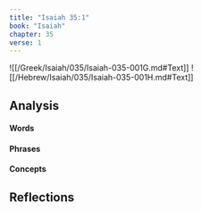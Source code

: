 ```yaml
---
title: "Isaiah 35:1"
book: "Isaiah"
chapter: 35
verse: 1
---
```

![[/Greek/Isaiah/035/Isaiah-035-001G.md#Text]]
![[/Hebrew/Isaiah/035/Isaiah-035-001H.md#Text]]

## Analysis

#### Words

#### Phrases

#### Concepts

## Reflections
